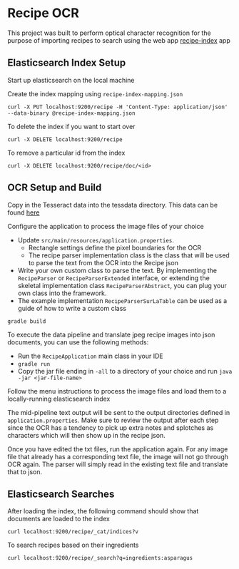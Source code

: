 # Recipe OCR

This project was built to perform optical character recognition for the purpose of importing recipes to search using the web app [recipe-index](https://github.com/grantharper/recipe-index) app

## Elasticsearch Index Setup

Start up elasticsearch on the local machine

Create the index mapping using `recipe-index-mapping.json`

`curl -X PUT localhost:9200/recipe -H 'Content-Type: application/json' --data-binary @recipe-index-mapping.json`

To delete the index if you want to start over

`curl -X DELETE localhost:9200/recipe`

To remove a particular id from the index

`curl -X DELETE localhost:9200/recipe/doc/<id>`

## OCR Setup and Build

Copy in the Tesseract data into the tessdata directory. This data can be found [here](https://github.com/tesseract-ocr/tessdata/tree/3.04.00)

Configure the application to process the image files of your choice
* Update `src/main/resources/application.properties`. 
  * Rectangle settings define the pixel boundaries for the OCR
  * The recipe parser implementation class is the class that will be used to parse the text from the OCR into the Recipe json
* Write your own custom class to parse the text. By implementing the `RecipeParser` or `RecipeParserExtended` interface, or extending the skeletal implementation class `RecipeParserAbstract`, you can plug your own class into the framework.
* The example implementation `RecipeParserSurLaTable` can be used as a guide of how to write a custom class

`gradle build`

To execute the data pipeline and translate jpeg recipe images into json documents, you can use the following methods:

* Run the `RecipeApplication` main class in your IDE
* `gradle run`
* Copy the jar file ending in `-all` to a directory of your choice and run `java -jar <jar-file-name>`

Follow the menu instructions to process the image files and load them to a locally-running elasticsearch index

The mid-pipeline text output will be sent to the output directories defined in `application.properties`. Make sure to review the output after each step since the OCR has a tendency to pick up extra notes and splotches as characters which will then show up in the recipe json.

Once you have edited the txt files, run the application again. For any image file that already has a corresponding text file, the image will not go through OCR again. The parser will simply read in the existing text file and translate that to json.

## Elasticsearch Searches

After loading the index, the following command should show that documents are loaded to the index

`curl localhost:9200/recipe/_cat/indices?v`

To search recipes based on their ingredients

`curl localhost:9200/recipe/_search?q=ingredients:asparagus`



